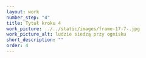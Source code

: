 ```yaml
---
layout: work
number_step: "4"
title: Tytuł kroku 4
work_picture: ../../static/images/frame-17-7-.jpg
work_picture_alt: ludzie siedzą przy ognisku
short_description: ""
order: 4
---
```

